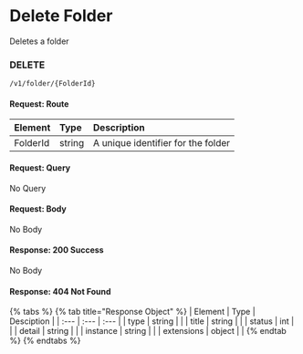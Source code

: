 # Delete Folder



Deletes a folder‌

### **DELETE** <a id="post"></a>

```text
/v1/folder/{FolderId}
```

#### ‌Request: Route

| Element | Type | Description |
| :--- | :--- | :--- |
| FolderId | string | A unique identifier for the folder |

#### Request: Query <a id="request-query"></a>

‌No Query‌

#### Request: Body <a id="request-body"></a>

No Body

#### Response: 200 Success

No Body

#### Response: 404 Not Found

{% tabs %}
{% tab title="Response Object" %}
| Element | Type | Desciption |
| :--- | :--- | :--- |
| type | string |  |
| title | string |  |
| status | int |  |
| detail | string |  |
| instance | string |  |
| extensions | object |  |
{% endtab %}
{% endtabs %}

